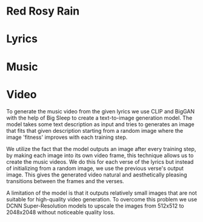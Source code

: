 # Red Rosy Rain

# Lyrics

# Music

# Video
To generate the music video from the given lyrics we use CLIP and BigGAN with the help of Big Sleep to create a text-to-image generation model. The model takes some text description as input and tries to generates an image that fits that given description starting from a random image where the image 'fitness' improves with each training step.

 We utilize the fact that the model outputs an image after every training step, by making each image into its own video frame, this technique allows us to create the music videos. We do this for each verse of the lyrics but instead of initializing from a random image, we use the previous verse's output image. This gives the generated video natural and aesthetically pleasing transitions between the frames and the verses. 
 
A limitation of the model is that it outputs relatively small images that are not suitable for high-quality video generation. To overcome this problem we use DCNN Super-Resolution models to upscale the images from 512x512 to 2048x2048 without noticeable quality loss. 
